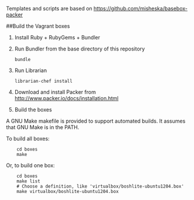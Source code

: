 Templates and scripts are based on <https://github.com/misheska/basebox-packer>

##Build the Vagrant boxes

1. Install Ruby + RubyGems + Bundler

1. Run Bundler from the base directory of this repository

    ```
    bundle
    ```

1. Run Librarian

    ```
    librarian-chef install
    ```

1. Download and install Packer from <http://www.packer.io/docs/installation.html>


1. Build the boxes

 A GNU Make makefile is provided to support automated builds.  It assumes that GNU Make is in the PATH.

 To build all boxes:

        cd boxes
        make

 Or, to build one box:

        cd boxes
        make list
        # Choose a definition, like 'virtualbox/boshlite-ubuntu1204.box'
        make virtualbox/boshlite-ubuntu1204.box



